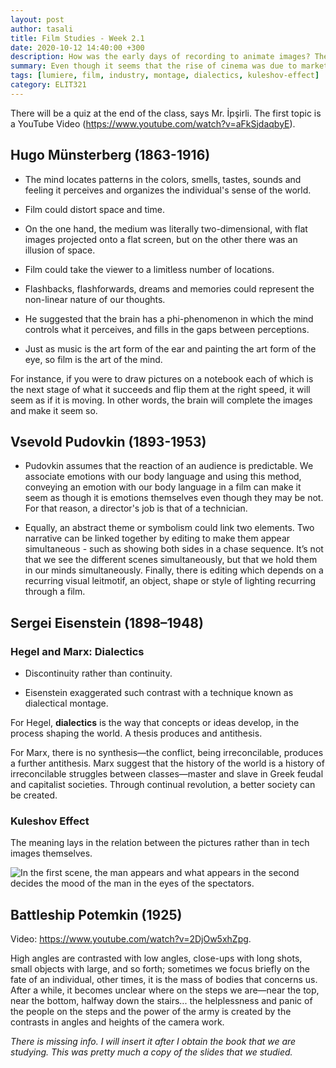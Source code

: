 ```yaml
---
layout: post
author: tasali
title: Film Studies - Week 2.1 
date: 2020-10-12 14:40:00 +300
description: How was the early days of recording to animate images? The inception of the film industry. 
summary: Even though it seems that the rise of cinema was due to market that was available at the time, it is undeniable that sometimes small indie movies may also become a hit. I don't know what I am talking about for the time-being, but I will post updates on this topic later on.
tags: [lumiere, film, industry, montage, dialectics, kuleshov-effect]
category: ELIT321
---
```


There will be a quiz at the end of the class, says Mr. İpşirli. The first topic is a YouTube Video (<https://www.youtube.com/watch?v=aFkSjdaqbyE>). 

## Hugo Münsterberg (1863-1916)

* The mind locates patterns in the colors, smells, tastes, sounds and feeling it perceives and organizes the individual's sense of the world.

* Film could distort space and time. 

* On the one hand, the medium was literally two-dimensional, with flat images projected onto a flat screen, but on the other there was an illusion of space.

* Film could take the viewer to a limitless number of locations.

* Flashbacks, flashforwards, dreams and memories could represent the non-linear nature of our thoughts.

* He suggested that the brain has a phi-phenomenon in which the mind controls what it perceives, and fills in the gaps between perceptions.

* Just as music is the art form of the ear and painting the art form of the eye, so film is the art of the mind.

For instance, if you were to draw pictures on a notebook each of which is the next stage of what it succeeds and flip them at the right speed, it will seem as if it is moving. In other words, the brain will complete the images and make it seem so.

## Vsevold Pudovkin (1893-1953)

* Pudovkin assumes that the reaction of an audience is predictable. We associate emotions with our body language and using this method, conveying an emotion with our body language in a film can make it seem as though it is emotions themselves even though they may be not. For that reason, a director's job is that of a technician.

* Equally, an abstract theme or symbolism could link two elements. Two narrative can be linked together by editing to make them appear simultaneous - such as showing both sides in a chase sequence. It’s not that we see the different scenes simultaneously, but that we hold them in our minds simultaneously. Finally, there is editing which depends on a recurring visual leitmotif, an object, shape or style of lighting recurring through a film.

## Sergei Eisenstein (1898–1948)


### Hegel and Marx: Dialectics

* Discontinuity rather than continuity.

* Eisenstein exaggerated such contrast with a technique known as dialectical montage.

For Hegel, **dialectics** is the way that concepts or ideas develop, in the process shaping the world. A thesis produces and antithesis.

For Marx, there is no synthesis—the conflict, being irreconcilable, produces a further antithesis. Marx suggest that the history of the world is a history of irreconcilable struggles between classes—master and slave in Greek feudal and capitalist societies. Through continual revolution, a better society can be created.

### Kuleshov Effect

The meaning lays in the relation between the pictures rather than in tech images themselves.

![In the first scene, the man appears and what appears in the second decides the mood of the man in the eyes of the spectators.](https://jordanrussiacenter.org/wp-content/uploads/2018/03/kuleshov-effect.png)

## Battleship Potemkin (1925)

Video: <https://www.youtube.com/watch?v=2DjOw5xhZpg>.

High angles are contrasted with low angles, close-ups with long shots, small objects with large, and so forth; sometimes we focus briefly on the fate of an individual, other times, it is the mass of bodies that concerns us. After a while, it becomes unclear where on the steps we are—near the top, near the bottom, halfway down the stairs... the helplessness and panic of the people on the steps and the power of the army is created by the contrasts in angles and heights of the camera work. 

*There is missing info. I will insert it after I obtain the book that we are studying. This was pretty much a copy of the slides that we studied.*